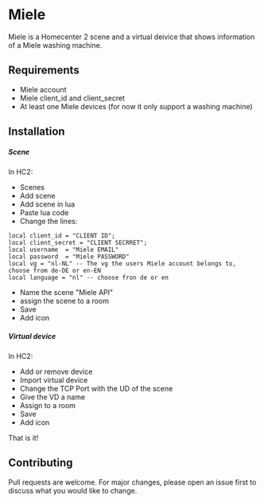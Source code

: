 # Miele

Miele is a Homecenter 2 scene and a virtual deivice that shows information of a Miele washing machine.

## Requirements
- Miele account
- Miele client_id and client_secret
- At least one Miele devices (for now it only support a washing machine)

## Installation
##### Scene
In HC2:
- Scenes
- Add scene
- Add scene in lua
- Paste lua code
- Change the lines:
```
local client_id = "CLIENT ID";
local client_secret = "CLIENT SECRRET";
local username	= "Miele EMAIL"
local password	= "Miele PASSWORD"
local vg = "nl-NL" -- The vg the users Miele account belongs to, choose from de-DE or en-EN
local language = "nl" -- choose fron de or en
```
- Name the scene "Miele API"
- assign the scene to a room
- Save
- Add icon

##### Virtual device
In HC2:
- Add or remove device
- Import virtual device
- Change the TCP Port with the UD of the scene
- Give the VD a name
- Assign to a room
- Save
- Add icon

That is it!

## Contributing
Pull requests are welcome. For major changes, please open an issue first to discuss what you would like to change.
